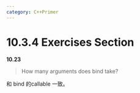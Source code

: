 ```yaml
---
category: C++Primer
---
```

# 10.3.4 Exercises Section
**10.23** 
> How many arguments does bind take?

和 bind 的callable 一致。
